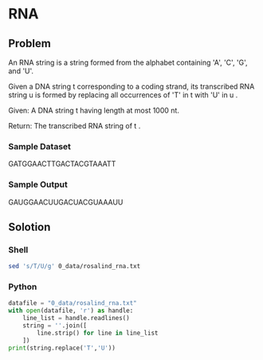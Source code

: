 # RNA

## Problem

An RNA string is a string formed from the alphabet containing 'A', 'C', 'G', and 'U'.

Given a DNA string t
 corresponding to a coding strand, its transcribed RNA string u
 is formed by replacing all occurrences of 'T' in t
 with 'U' in u
.

Given: A DNA string t
 having length at most 1000 nt.

Return: The transcribed RNA string of t
.

### Sample Dataset

GATGGAACTTGACTACGTAAATT

### Sample Output

GAUGGAACUUGACUACGUAAAUU

## Solotion

### Shell

``` bash
sed 's/T/U/g' 0_data/rosalind_rna.txt 
```

### Python

``` python
datafile = "0_data/rosalind_rna.txt"
with open(datafile, 'r') as handle:
	line_list = handle.readlines()
	string = ''.join([
		line.strip() for line in line_list
	])
print(string.replace('T','U'))
```
